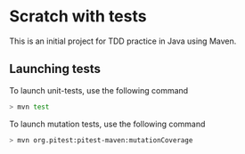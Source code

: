 # Scratch with tests

This is an initial project for TDD practice in Java using Maven.

## Launching tests

To launch unit-tests, use the following command
```bash
> mvn test
```

To launch mutation tests, use the following command
```bash
> mvn org.pitest:pitest-maven:mutationCoverage
```
